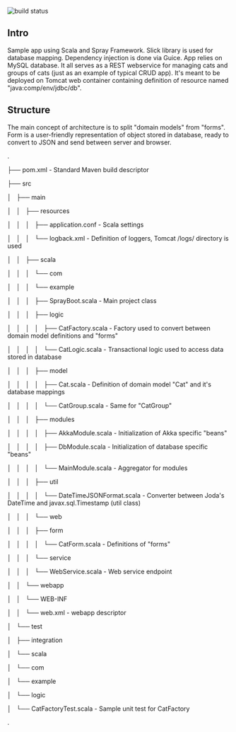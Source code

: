 ![build status](https://travis-ci.org/mkorman9/spray-test.svg?branch=master)

## Intro
Sample app using Scala and Spray Framework. Slick library is used for database mapping. Dependency injection is done via Guice.
App relies on MySQL database. It all serves as a REST webservice for managing cats and groups of cats (just as an example of typical CRUD app).
It's meant to be deployed on Tomcat web container containing definition of resource named "java:comp/env/jdbc/db".

## Structure
The main concept of architecture is to split "domain models" from "forms". Form is a user-friendly representation of object stored in database, ready to convert to JSON and send between server and browser.


.

├── pom.xml - Standard Maven build descriptor

├── src

│   ├── main

│   │   ├── resources

│   │   │   ├── application.conf - Scala settings

│   │   │   └── logback.xml - Definition of loggers, Tomcat /logs/ directory is used

│   │   ├── scala

│   │   │   └── com

│   │   │       └── example

│   │   │           ├── SprayBoot.scala - Main project class

│   │   │           ├── logic

│   │   │           │   ├── CatFactory.scala - Factory used to convert between domain model definitions and "forms"

│   │   │           │   └── CatLogic.scala - Transactional logic used to access data stored in database

│   │   │           ├── model

│   │   │           │   ├── Cat.scala - Definition of domain model "Cat" and it's database mappings

│   │   │           │   └── CatGroup.scala - Same for "CatGroup"

│   │   │           ├── modules

│   │   │           │   ├── AkkaModule.scala - Initialization of Akka specific "beans"

│   │   │           │   ├── DbModule.scala - Initialization of database specific "beans"

│   │   │           │   └── MainModule.scala - Aggregator for modules

│   │   │           ├── util

│   │   │           │   └── DateTimeJSONFormat.scala - Converter between Joda's DateTime and javax.sql.Timestamp (util class)

│   │   │           └── web

│   │   │               ├── form

│   │   │               │   └── CatForm.scala - Definitions of "forms"

│   │   │               └── service

│   │   │                   └── WebService.scala - Web service endpoint

│   │   └── webapp

│   │       └── WEB-INF

│   │           └── web.xml - webapp descriptor

│   └── test

│       ├── integration

│       └── scala

│           └── com

│               └── example

│                   └── logic

│                       └── CatFactoryTest.scala - Sample unit test for CatFactory

.

